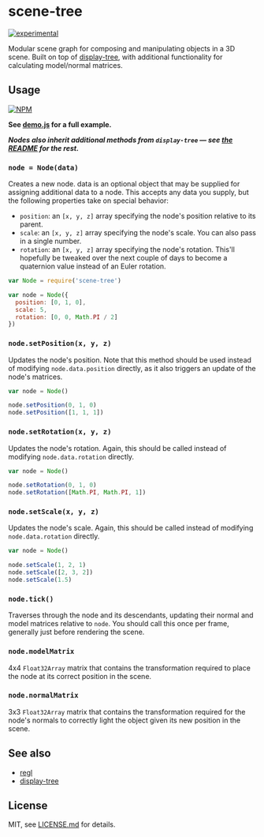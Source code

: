 # scene-tree

[![experimental](http://badges.github.io/stability-badges/dist/experimental.svg)](http://github.com/badges/stability-badges)

Modular scene graph for composing and manipulating objects in a 3D scene. Built on top of [display-tree](https://npmjs.com/package/display-tree), with additional functionality for calculating model/normal matrices.

## Usage

[![NPM](https://nodei.co/npm/scene-tree.png)](https://www.npmjs.com/package/scene-tree)

**See [demo.js](demo.js) for a full example.**

***Nodes also inherit additional methods from `display-tree` — see [the README](https://github.com/hughsk/display-tree#api) for the rest.***

### `node = Node(data)`

Creates a new node. data is an optional object that may be supplied for assigning additional data to a node. This accepts any data you supply, but the following properties take on special behavior:

* `position`: an `[x, y, z]` array specifying the node's position relative to its parent.
* `scale`: an `[x, y, z]` array specifying the node's scale. You can also pass in a single number.
* `rotation`: an `[x, y, z]` array specifying the node's rotation. This'll hopefully be tweaked over the next couple of days to become a quaternion value instead of an Euler rotation.

``` javascript
var Node = require('scene-tree')

var node = Node({
  position: [0, 1, 0],
  scale: 5,
  rotation: [0, 0, Math.PI / 2]
})
```

### `node.setPosition(x, y, z)`

Updates the node's position. Note that this method should be used instead of modifying `node.data.position` directly, as it also triggers an update of the node's matrices.

``` javascript
var node = Node()

node.setPosition(0, 1, 0)
node.setPosition([1, 1, 1])
```

### `node.setRotation(x, y, z)`

Updates the node's rotation. Again, this should be called instead of modifying `node.data.rotation` directly.

``` javascript
var node = Node()

node.setRotation(0, 1, 0)
node.setRotation([Math.PI, Math.PI, 1])
```

### `node.setScale(x, y, z)`

Updates the node's scale. Again, this should be called instead of modifying `node.data.rotation` directly.

``` javascript
var node = Node()

node.setScale(1, 2, 1)
node.setScale([2, 3, 2])
node.setScale(1.5)
```

### `node.tick()`

Traverses through the node and its descendants, updating their normal and model matrices relative to `node`. You should call this once per frame, generally just before rendering the scene.

### `node.modelMatrix`

4x4 `Float32Array` matrix that contains the transformation required to place the node at its correct position in the scene.

### `node.normalMatrix`

3x3 `Float32Array` matrix that contains the transformation required for the node's normals to correctly light the object given its new position in the scene.

## See also

* [regl](https://github.com/mikolalysenko/regl)
* [display-tree](https://github.com/hughsk/display-tree)

## License

MIT, see [LICENSE.md](http://github.com/hughsk/scene-tree/blob/master/LICENSE.md) for details.
